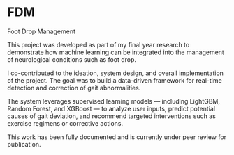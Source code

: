 # FDM  
Foot Drop Management  

This project was developed as part of my final year research to demonstrate how machine learning can be integrated into the management of neurological conditions such as foot drop.  

I co-contributed to the ideation, system design, and overall implementation of the project. The goal was to build a data-driven framework for real-time detection and correction of gait abnormalities.  

The system leverages supervised learning models — including LightGBM, Random Forest, and XGBoost — to analyze user inputs, predict potential causes of gait deviation, and recommend targeted interventions such as exercise regimens or corrective actions.  

This work has been fully documented and is currently under peer review for publication.
